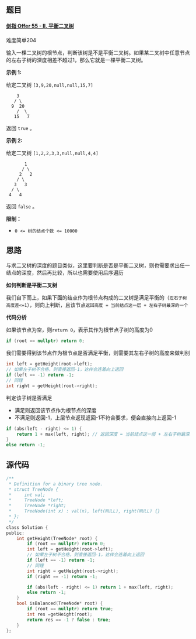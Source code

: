 ## 题目

#### [剑指 Offer 55 - II. 平衡二叉树](https://leetcode-cn.com/problems/ping-heng-er-cha-shu-lcof/)

难度简单204

输入一棵二叉树的根节点，判断该树是不是平衡二叉树。如果某二叉树中任意节点的左右子树的深度相差不超过1，那么它就是一棵平衡二叉树。

 

**示例 1:**

给定二叉树 `[3,9,20,null,null,15,7]`

```
    3
   / \
  9  20
    /  \
   15   7
```

返回 `true` 。

**示例 2:**

给定二叉树 `[1,2,2,3,3,null,null,4,4]`

```
       1
      / \
     2   2
    / \
   3   3
  / \
 4   4
```

返回 `false` 。

 

**限制：**

- `0 <= 树的结点个数 <= 10000`

## 思路

与求二叉树的深度的题目类似，这里要判断是否是平衡二叉树，则也需要求出任一结点的深度，然后再比较，所以也需要使用后序遍历

**如何判断是平衡二叉树**

我们自下而上，如果下面的结点作为根节点构成的二叉树是满足平衡的（`左右子树高度差<=1`），则向上判断，且该节点`返回高度 = 当前结点这一层 + 左右子树最深的一个`

**代码分析**

如果该节点为空，则`return 0`，表示其作为根节点子树的高度为0

```C
if (root == nullptr) return 0;
```

我们需要得到该节点作为根节点是否满足平衡，则需要其左右子树的高度来做判别

```C
int left = getHeight(root->left);
// 如果左子树不合格，则直接返回-1，这样会连着向上返回
if (left == -1) return -1;
// 同理
int right = getHeight(root->right);
```

判定该子树是否满足

- 满足则返回该节点作为根节点的深度
- 不满足则返回-1，上层节点返现返回-1不符合要求，便会直接向上返回-1

```C
if (abs(left - right) <= 1) {
    return 1 + max(left, right); // 返回深度 = 当前结点这一层 + 左右子树最深的一个
}
else return -1;
```

## 源代码

```C
/**
 * Definition for a binary tree node.
 * struct TreeNode {
 *     int val;
 *     TreeNode *left;
 *     TreeNode *right;
 *     TreeNode(int x) : val(x), left(NULL), right(NULL) {}
 * };
 */
class Solution {
public:
    int getHeight(TreeNode* root) {
        if (root == nullptr) return 0;
        int left = getHeight(root->left);
        // 如果左子树不合格，则直接返回-1，这样会连着向上返回
        if (left == -1) return -1;
        // 同理
        int right = getHeight(root->right);
        if (right == -1) return -1;

        if (abs(left - right) <= 1) return 1 + max(left, right);
        else return -1;
    }
    bool isBalanced(TreeNode* root) {
        if (root == nullptr) return true;
        int res =getHeight(root);
        return res == -1 ? false : true;
    }
};
```

